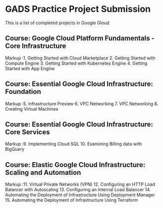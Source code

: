 # GADS Practice Project Submission # 

This is a list of completed projects in Google Gloud 
## Course: Google Cloud Platform Fundamentals - Core Infrastructure

Markup :1. Getting Started with Cloud Marketplace
	2. Getting Started with Compute Engine
	3. Getting Started with Kubernetes Engine
	4. Getting Started with App Engine

## Course: Essential Google Cloud Infrastructure: Foundation

Markup :5. Infrastructure Preview
	6. VPC Networking
	7. VPC Networking
	8. Creating Virtual Machines

## Course: Essential Google Cloud Infrastructure: Core Services

Markup :9. Implementing Cloud SQL
	10. Examining Billing data with BigQuery

## Course: Elastic Google Cloud Infrastructure: Scaling and Automation

Markup :11. Virtual Private Networks (VPN) 
	12. Configuring an HTTP Load Balancer with Autoscaling
	13. Configuring an Internal Load Balancer
	14. Automating the Deployment of Infrastructure Using Deployment Manager
	15. Automating the Deployment of Infrastructure Using Terraform

